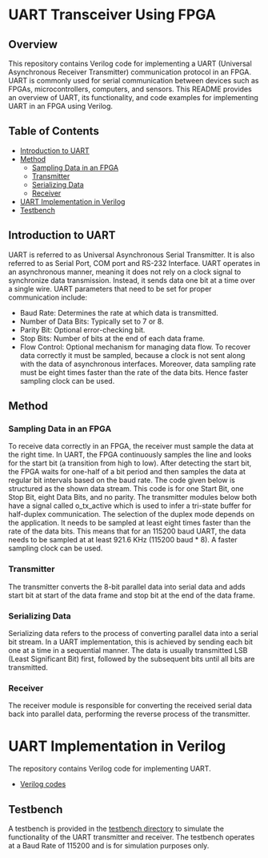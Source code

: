 # UART Transceiver Using FPGA

## Overview
This repository contains Verilog code for implementing a UART (Universal Asynchronous Receiver Transmitter) communication protocol in an FPGA. UART is commonly used for serial communication between devices such as FPGAs, microcontrollers, computers, and sensors. This README provides an overview of UART, its functionality, and code examples for implementing UART in an FPGA using Verilog.

## Table of Contents
- [Introduction to UART](#introduction-to-uart)
- [Method](#method)
  - [Sampling Data in an FPGA](#sampling-data-in-an-fpga)
  - [Transmitter](#transmitter)
  - [Serializing Data](#serializing-data)
  - [Receiver](#receiver)
- [UART Implementation in Verilog](#uart-implementation-in-verilog)
- [Testbench](#testbench)

## Introduction to UART
UART is referred to as Universal Asynchronous Serial Transmitter. It is also referred to as Serial Port, COM 
port and RS-232 Interface. UART operates in an asynchronous manner, meaning it does not rely on a 
clock signal to synchronize data transmission. Instead, it sends data one bit at a time over a single wire. 
UART parameters that need to be set for proper communication include:
- Baud Rate: Determines the rate at which data is transmitted.
- Number of Data Bits: Typically set to 7 or 8.
- Parity Bit: Optional error-checking bit.
- Stop Bits: Number of bits at the end of each data frame.
- Flow Control: Optional mechanism for managing data flow.
To recover data correctly it must be sampled, because a clock is not sent along with the data of 
asynchronous interfaces. Moreover, data sampling rate must be eight times faster than the rate of the 
data bits. Hence faster sampling clock can be used.

## Method

### Sampling Data in an FPGA
To receive data correctly in an FPGA, the receiver must sample the data at the right time. In UART, the 
FPGA continuously samples the line and looks for the start bit (a transition from high to low). After 
detecting the start bit, the FPGA waits for one-half of a bit period and then samples the data at regular 
bit intervals based on the baud rate.
The code given below is structured as the shown data stream. This code is for one Start Bit, one Stop Bit, 
eight Data Bits, and no parity. The transmitter modules below both have a signal called o_tx_active 
which is used to infer a tri-state buffer for half-duplex communication. The selection of the duplex mode 
depends on the application.
It needs to be sampled at least eight times faster than the rate of the data bits. This means that 
for an 115200 baud UART, the data needs to be sampled at at least 921.6 KHz (115200 baud * 
8). A faster sampling clock can be used.

### Transmitter
The transmitter converts the 8-bit parallel data into serial data and adds start bit at start of the data 
frame and stop bit at the end of the data frame.

### Serializing Data
Serializing data refers to the process of converting parallel data into a serial bit stream. In a UART 
implementation, this is achieved by sending each bit one at a time in a sequential manner. The data is 
usually transmitted LSB (Least Significant Bit) first, followed by the subsequent bits until all bits are 
transmitted.


### Receiver
The receiver module is responsible for converting the received serial data back into parallel data, performing the reverse process of the transmitter.

# UART Implementation in Verilog
The repository contains Verilog code for implementing UART. 

- [Verilog codes](https://github.com/Nusrath-Amana/UART-implementation-using-FPGA/commit/12f310066228b552daeaceacf767cada46db9be6)

## Testbench
A testbench is provided in the [testbench directory](https://github.com/Nusrath-Amana/UART-implementation-using-FPGA/blob/main/Verilog%20code/testbench%20(1).v) to simulate the functionality of the UART transmitter and receiver. The testbench operates at a Baud Rate of 115200 and is for simulation purposes only.
